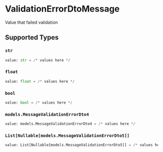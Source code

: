 # ValidationErrorDtoMessage

Value that failed validation


## Supported Types

### `str`

```python
value: str = /* values here */
```

### `float`

```python
value: float = /* values here */
```

### `bool`

```python
value: bool = /* values here */
```

### `models.MessageValidationErrorDto4`

```python
value: models.MessageValidationErrorDto4 = /* values here */
```

### `List[Nullable[models.MessageValidationErrorDto5]]`

```python
value: List[Nullable[models.MessageValidationErrorDto5]] = /* values here */
```

